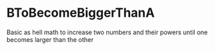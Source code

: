 # BToBecomeBiggerThanA
Basic as hell math to increase two numbers and their powers until one becomes larger than the other
